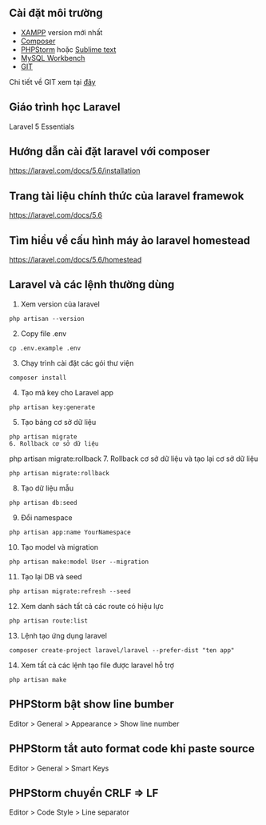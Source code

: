 ## Cài đặt môi trường

- [XAMPP](https://www.apachefriends.org/download.html) version mới nhất
- [Composer](https://getcomposer.org/download/)
- [PHPStorm](https://www.jetbrains.com/phpstorm/download/) hoặc [Sublime text](https://www.sublimetext.com/3)
- [MySQL Workbench](https://dev.mysql.com/downloads/workbench/)
- [GIT](https://git-scm.com/downloads)

Chi tiết về GIT xem tại [đây](https://github.com/php-iviettech/php-training/blob/master/GIT.md)

## Giáo trình học Laravel
Laravel 5 Essentials

## Hướng dẫn cài đặt laravel với composer
https://laravel.com/docs/5.6/installation

## Trang tài liệu chính thức của laravel framewok
https://laravel.com/docs/5.6

## Tìm hiểu về cấu hình máy ảo laravel homestead
https://laravel.com/docs/5.6/homestead

## Laravel và các lệnh thường dùng
1. Xem version của laravel
```
php artisan --version
```
2. Copy file .env
```
cp .env.example .env
```
3. Chạy trình cài đặt các gói thư viện
```
composer install
```
4. Tạo mã key cho Laravel app
```
php artisan key:generate
```
5. Tạo bảng cơ sở dữ liệu
```
php artisan migrate
6. Rollback cơ sở dữ liệu
```
php artisan migrate:rollback
7. Rollback cơ sở dữ liệu và tạo lại cơ sở dữ liệu
```
php artisan migrate:rollback
```
8. Tạo dữ liệu mẫu
```
php artisan db:seed
```
9. Đổi namespace
```
php artisan app:name YourNamespace
```
10.  Tạo model và migration
```
php artisan make:model User --migration
```
11. Tạo lại DB và seed
```
php artisan migrate:refresh --seed
```
12. Xem danh sách tất cả các route có hiệu lực
```
php artisan route:list
```
13. Lệnh tạo ứng dụng laravel
```
composer create-project laravel/laravel --prefer-dist "ten app"
```
14. Xem tất cả các lệnh tạo file được laravel hỗ trợ
```
php artisan make
```

## PHPStorm bật show line bumber
Editor > General > Appearance > Show line number

## PHPStorm tắt auto format code khi paste source
Editor > General > Smart Keys

## PHPStorm chuyển CRLF => LF
Editor > Code Style > Line separator
